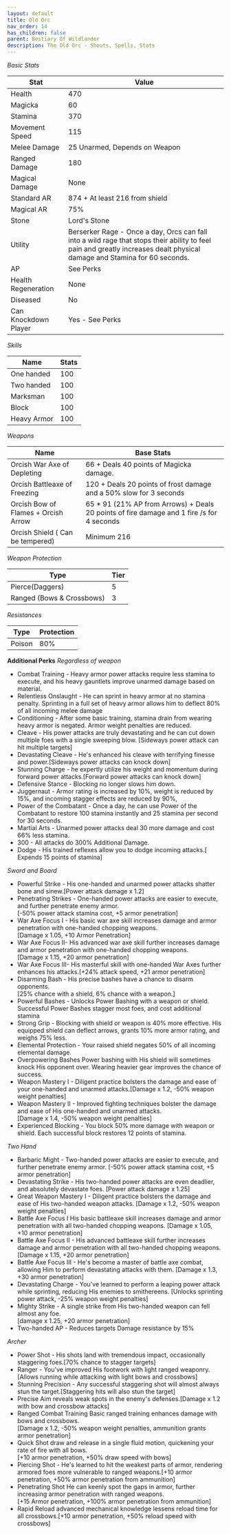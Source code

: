 ```yaml
---
layout: default
title: Old Orc
nav_order: 14
has_children: false
parent: Bestiary Of Wildlander
description: The Old Orc - Shouts, Spells, Stats
---
```


*Basic Stats*

|Stat| Value |
|--|--|
|Health| 470 |
|Magicka| 60 |
|Stamina| 370 |
|Movement Speed| 115 |
|Melee Damage| 25 Unarmed, Depends on Weapon |
|Ranged Damage|  180  |
|Magical Damage| None  |
|Standard AR| 874 + At least 216 from shield |
|Magical AR| 75% |
| Stone | Lord's Stone |
| Utility | Berserker Rage - Once a day, Orcs can fall into a wild rage that stops their ability to feel pain and greatly increases dealt physical damage and Stamina for 60 seconds.
|AP| See Perks |
|Health Regeneration| None  |
| Diseased | No |
|Can Knockdown Player|  Yes - See Perks|

*Skills*

|Name| Stats|
|--|--|
|One handed  |100|
|Two handed  |100|
|Marksman    |100|
|Block       |100|
|Heavy Armor |100|

*Weapons*

|Name|Base Stats|
|--|--|
| Orcish War Axe of Depleting  | 66 + Deals 40 points of Magicka damage. |
| Orcish Battleaxe of Freezing   | 120 + Deals 20 points of frost damage and a 50% slow for 3 seconds|
| Orcish Bow of Flames + Orcish Arrow   |  65 * 91 (21% AP from Arrows) + Deals 20 points of fire damage and 1 fire /s for 4 seconds |
| Orcish Shield ( Can be tempered)   | Minimum 216 |

 *Weapon Protection*
 
| Type | Tier |
|--|--|
|Pierce(Daggers)    | 5 |
|Ranged (Bows & Crossbows)  | 3 |

*Resistances*
 
|Type  | Protection |
|--|--|
|Poison  | 80% |  

**Additional Perks**
*Regardless of weapon*
* Combat Training - Heavy armor power attacks require less stamina to execute, and his heavy gauntlets improve unarmed damage based on material. 
* Relentless Onslaught - He can sprint in heavy armor at no stamina penalty. Sprinting in a full set of heavy armor allows him to deflect 80% of all incoming melee damage
* Conditioning - After some basic training, stamina drain from wearing heavy armor is negated. Armor weight penalties are reduced.
* Cleave - His power attacks are truly devastating and he can cut down multiple foes with a single sweeping blow. [Sideways power attack can hit multiple targets]
* Devastating Cleave - He's enhanced his cleave with terrifying finesse and power.[Sideways power attacks can knock down]
* Stunning Charge - he expertly utilize his weight and momentum during forward power attacks.[Forward power attacks can knock down]
* Defensive Stance - Blocking no longer slows him down.
* Juggernaut - Armor rating is increased by 10%, weight is reduced by 15%, and incoming stagger effects are reduced by 90%,
* Power of the Combatant - Once a day, he can use Power of the Combatant to restore 100 stamina instantly and 25 stamina per second for 30 seconds. 
* Martial Arts - Unarmed power attacks deal 30 more damage and cost 66% less stamina.
* 300 - All attacks do 300% Additional Damage.
* Dodge - His trained reflexes allow you to dodge incoming attacks.[ Expends 15 points of stamina]

*Sword and Board*
* Powerful Strike - His one-handed and unarmed power attacks shatter bone and sinew.[Power attack damage x 1.2]
* Penetrating Strikes - One-handed power attacks are easier to execute, and further penetrate enemy armor.<br>[-50% power attack stamina cost, +5 armor penetration]
* War Axe Focus I - His basic war axe skill increases damage and armor penetration with one-handed chopping weapons.<br>[Damage x 1.05, +10 Armor Penetration]
* War Axe Focus II- His advanced war axe skill further increases damage and armor penetration with one-handed chopping weapons.<br>[Damage x 1.15, +20 armor penetration]
* War Axe Focus III- His masterful skill with one-handed War Axes further enhances his attacks.[+24% attack speed, +21 armor penetration]
* Disarming Bash - His precise bashes have a chance to disarm opponents.<br> [25% chance with a shield, 6% chance with a weapon.]
* Powerful Bashes - Unlocks Power Bashing with a weapon or shield.<br>Successful Power Bashes stagger most foes, and cost additional stamina
* Strong Grip - Blocking with shield or weapon is 40% more effective.  His equipped shield can deflect arrows, grants 10% more armor rating, and weighs 75% less.
* Elemental Protection - Your raised shield negates 50% of all incoming elemental damage.
* Overpowering Bashes Power bashing with His shield will sometimes knock His opponent over. Wearing heavier gear improves the chance of success.
* Weapon Mastery I - Diligent practice bolsters the damage and ease of your one-handed and unarmed attacks.[Damage x 1.2, -50% weapon weight penalties]
* Weapon Mastery II - Improved fighting techniques bolster the damage and ease of His one-handed and unarmed attacks.<br>[Damage x 1.4, -50% weapon weight penalties]
* Experienced Blocking - You block 50% more damage with weapon or shield. Each successful block restores 12 points of stamina.

*Two Hand*
* Barbaric Might - Two-handed power attacks are easier to execute, and further penetrate enemy armor. [-50% power attack stamina cost, +5 armor penetration]
* Devastating Strike  - His two-handed power attacks are even deadlier, and absolutely devastate foes. [Power attack damage x 1.25]
* Great Weapon Mastery I  - Diligent practice bolsters the damage and ease of His two-handed weapon attacks. [Damage x 1.2, -50% weapon weight penalties]
* Battle Axe Focus I His basic battleaxe skill increases damage and armor penetration with all two-handed chopping weapons. [Damage x 1.05, +10 armor penetration]
* Battle Axe Focus II - His advanced battleaxe skill further increases damage and armor penetration with all two-handed chopping weapons. [Damage x 1.15, +20 armor penetration]
* Battle Axe Focus III - He's become a master of battle axe combat, allowing Him to perform devastating attacks with them. [Damage x 1.3, +30 armor penetration]
* Devastating Charge - You've learned to perform a leaping power attack while sprinting, reducing His enemies to smithereens. [Unlocks sprinting power attack, -25% weapon weight penalties]
* Mighty Strike - A single strike from His two-handed weapon can fell almost any foe.<br>[damage x 1.25, +20 armor penetration]
* Two-handed AP - Reduces targets Damage resistance by 15%

*Archer*
* Power Shot - His shots land with tremendous impact, occasionally staggering foes.[70% chance to stagger targets]
* Ranger - You've improved His footwork with light ranged weaponry.<br>[Allows running while attacking with light bows and crossbows]
* Stunning Precision - Any successful staggering shot will almost always stun the target.[Staggering hits will also stun the target]
* Precise Aim reveals weak spots in the enemy's defenses.[Damage x 1.2 with bow and crossbow attacks]
* Ranged Combat Training Basic ranged training enhances damage with bows and crossbows.<br>[Damage x 1.2, -50% weapon weight penalties, ammunition grants armor penetration]
* Quick Shot draw and release in a single fluid motion, quickening your rate of fire with all bows.<br>[+10 armor penetration, +50% draw speed with bows]
* Piercing Shot - He's learned to hit the weakest parts of armor, rendering armored foes more vulnerable to ranged weapons.[+10 armor penetration, +50% armor penetration from ammunition]
* Penetrating Shot He can keenly spot the gaps in armor, further increasing armor penetration with ranged weapons.<br>[+15 Armor penetration, +100% armor penetration from ammunition]
* Rapid Reload  advanced mechanical knowledge lessens reload time for all crossbows.[+10 armor penetration, +50% reload speed with crossbows]


